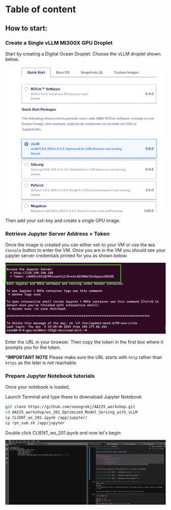 # Table of content

## How to start: 

### Create a Single vLLM MI300X GPU Droplet
Start by creating a Digital Ocean Droplet. Choose the vLLM droplet shown below.

![droplet](./assets/workshop_images1.png)


Then add your ssh key and create a single GPU image.

### Retrieve Jupyter Server Address + Token

Once the image is created you can either ssh to your VM or use the `Web Console` button to enter the VM. Once you are in the VM you should see your jupyter server credentials printed for you as shown below:

![terminal](./assets/workshop_images2.png)

Enter the URL in your browser. Then copy the token in the first box where it prompts you for the token.

***IMPORTANT NOTE** Please make sure the URL starts with `http` rather than `https` as the later is not reachable.


### Prepare Jupyter Notebook tutorials

Once your notebook is loaded,

Launch Terminal and type these to downaload Jupyter Notebook 
```sh
git clone https://github.com/seungrokj/AAI25_workshop.git
cd AAI25_workshop/ws_201_Optimized_Model_Serving_with_vLLM
cp CLIENT_ws_201.ipynb /app/jupyter/
cp rpt_sum.sh /app/jupyter
```

Double click CLIENT_ws_201.ipynb and now let's begin

![display](./assets/display_layout.jpg)
